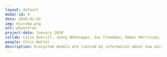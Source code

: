 ```yaml
---
layout: default
modal-id: 4
date: 2020-01-01
img: miccomp.png
alt: phytotron
project-date: January 2020
collab: Colin Averill, Jenny Bhatnagar, Zac Freedman, Ember Morrissey, Duke University Phytotron
people: Chris Walter
description: Ecosystem models are limited by information about how microbial communities impact nutrient cycling. Until now, microbial communities have been treated as a 'black box' through which nutrients flow. We designed a and to simultaneously track the flow of carbon and nitrogen through plants and soil, while also monitoring how microbial communities change. We are using the information we gather to build the first ecosystem model to incorporate microbial community and metagenomic information. 
---
```

